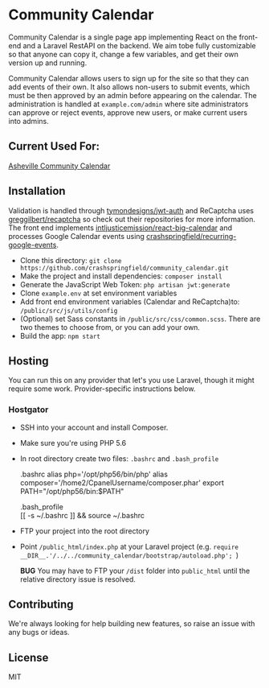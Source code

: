 # Community Calendar

Community Calendar is a single page app implementing React on the front-end and a Laravel RestAPI on the backend. We aim tobe fully customizable so that anyone can copy it, change a few variables, and get their own version up and running.

Community Calendar allows users to sign up for the site so that they can add events of their own. It also allows non-users to submit events, which must be then approved by an admin before appearing on the calendar. The administration is handled at `example.com/admin` where site administrators can approve or reject events, approve new users, or make current users into admins.

## Current Used For:

   [Asheville Community Calendar](https://www.avlcommunityaction.com)

## Installation

Validation is handled through [tymondesigns/jwt-auth](https://github.com/tymondesigns/jwt-auth) and ReCaptcha uses [greggilbert/recaptcha](https://github.com/greggilbert/recaptcha) so check out their repositories for more information. The front end implements [intljusticemission/react-big-calendar](https://github.com/intljusticemission/react-big-calendar) and processes Google Calendar events using [crashspringfield/recurring-google-events](https://github.com/crashspringfield/recurring-google-events).

  * Clone this directory: `git clone https://github.com/crashspringfield/community_calendar.git`
  * Make the project and install dependencies: `composer install`
  * Generate the JavaScript Web Token: `php artisan jwt:generate`
  * Clone `example.env` at set environment variables
  * Add front end environment variables (Calendar and ReCaptcha)to: `/public/src/js/utils/config`
  * (Optional) set Sass constants in `/public/src/css/common.scss`. There are two themes to choose from, or you can add your own.
  * Build the app: `npm start`

## Hosting

You can run this on any provider that let's you use Laravel, though it might require some work. Provider-specific instructions below.

### Hostgator

  * SSH into your account and install Composer.
  * Make sure you're using PHP 5.6
  * In root directory create two files: `.bashrc` and `.bash_profile`

    .bashrc
    alias php='/opt/php56/bin/php'
    alias composer='/home2/CpanelUsername/composer.phar'
    export PATH="/opt/php56/bin:$PATH"

    .bash_profile     
    [[ -s ~/.bashrc ]] && source ~/.bashrc

  * FTP your project into the root directory
  * Point `/public_html/index.php` at your Laravel project (e.g. `require __DIR__.'/../../community_calendar/bootstrap/autoload.php';
`)

    **BUG**
    You may have to FTP your `/dist` folder into `public_html` until the relative directory issue is resolved.


## Contributing

We're always looking for help building new features, so raise an issue with any bugs or ideas.

## License

MIT
